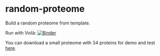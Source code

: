 # random-proteome

Build a random proteome from template.

Run with Voilà: [![Binder](https://mybinder.org/badge_logo.svg)](https://mybinder.org/v2/gh/pierrepo/random-proteome/master?urlpath=%2Fvoila%2Frender%2Fnotebook-voila.ipynb)

You can download a small proteome with 34 proteins for demo and test [here](https://raw.githubusercontent.com/pierrepo/random-proteome/master/demo/input-proteome.fasta).